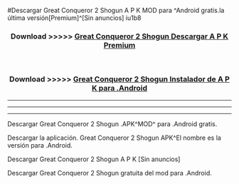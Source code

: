 #Descargar Great Conqueror 2 Shogun  A P K MOD para ^Android gratis.la última versión[Premium]^[Sin anuncios] iu1b8



<div align="center">
<h3>Download >>>>> <a href="https://es-web.web.app/?es= Great Conqueror 2 Shogun ">Great Conqueror 2 Shogun  Descargar A P K Premium</a></h3><br>

<h3>Download >>>>> <a href="https://es-web.web.app/?es= Great Conqueror 2 Shogun ">Great Conqueror 2 Shogun  Instalador de A P K para .Android</a></h3>
</div>


----------------------------------------------------------

----------------------------------------------------------

----------------------------------------------------------

Descargar Great Conqueror 2 Shogun  .APK^MOD^ para .Android gratis.

Descargar la aplicación. Great Conqueror 2 Shogun  APK^El nombre es la versión para .Android.

Descargar Great Conqueror 2 Shogun  A P K [Sin anuncios]

Descargar Great Conqueror 2 Shogun  gratuita del mod para .Android.